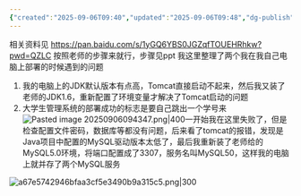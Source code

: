 ```yaml
---
{"created":"2025-09-06T09:40","updated":"2025-09-06T09:48","dg-publish":true,"permalink":"/LCU 软件测试/Lecture 01 部署大学生学籍管理系统/","dgPassFrontmatter":true,"noteIcon":""}
---
```


相关资料见 https://pan.baidu.com/s/1yGQ6YBS0JGZqfTOUEHRhkw?pwd=QZLC 
按照老师的步骤来就行，步骤见ppt
我这里整理了两个我在我自己电脑上部署的时候遇到的问题
1. 我的电脑上的JDK默认版本有点高，Tomcat直接启动不起来，然后我又装了老师的JDK1.6，重新配置了环境变量才解决了Tomcat启动的问题
2. 大学生管理系统的部署成功的标志是要自己跳出一个学号来![Pasted image 20250906094347.png|400](/img/user/accessory/Pasted%20image%2020250906094347.png)一开始我在这里失败了，但是检查配置文件密码，数据库等都没有问题，后来看了tomcat的报错，发现是Java项目中配置的MySQL驱动版本太低了，最后我重新装了老师给的MySQL5.0环境，将端口配置成了3307，服务名叫MySQL50，这样我的电脑上就并存了两个MySQL服务

![a67e5742946bfaa3cf5e3490b9a315c5.png|300](/img/user/accessory/a67e5742946bfaa3cf5e3490b9a315c5.png)

